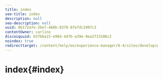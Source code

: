 ```yaml
---
title: index
seo-title: index
description: null
seo-description: null
uuid: 0b172afe-2be7-468b-8378-8fe7dc1997c3
contentOwner: carlino
discoiquuid: b57b6a15-e98d-4d7b-a39e-9ea2713106c2
noindex: true
redirecttarget: /content/help/en/experience-manager/6-4/sites/developing/using/reference-materials
---
```


# index{#index}

